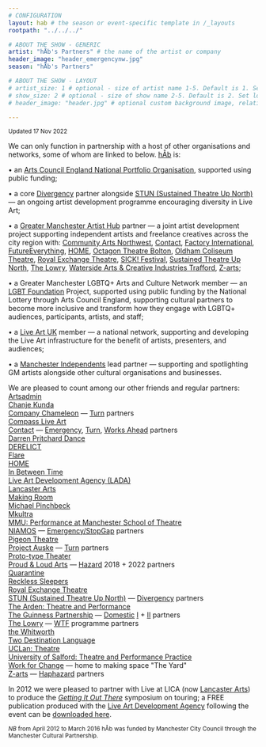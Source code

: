 ```yaml
---
# CONFIGURATION
layout: hab # the season or event-specific template in /_layouts
rootpath: "../../../"

# ABOUT THE SHOW - GENERIC
artist: "hÅb's Partners" # the name of the artist or company
header_image: "header_emergencynw.jpg"    
season: "hÅb's Partners" 

# ABOUT THE SHOW - LAYOUT
# artist_size: 1 # optional - size of artist name 1-5. Default is 1. Set longer names to lower values
# show_size: 2 # optional - size of show name 2-5. Default is 2. Set longer names to lower values
# header_image: "header.jpg" # optional custom background image, relative to current page

---
```

<small>Updated 17 Nov 2022</small>        
        
We can only function in partnership with a host of other organisations and networks, some of whom are linked to below. [hÅb](/hab) is:        
        
• an <a href="https://www.artscouncil.org.uk/our-investment/national-portfolio-2018-22" target="_blank">Arts Council England National Portfolio Organisation</a>, supported using public funding;         
         
• a core <a href="http://divergencymcr.org" target="_blank">Divergency</a> partner alongside <a href="https://stunlive.com" target="_blank">STUN (Sustained Theatre Up North)</a> — an ongoing artist development programme encouraging diversity in Live Art;        
        
• a <a href="https://gm-artisthub.co.uk" target="_blank">Greater Manchester Artist Hub</a> partner — a joint artist development project supporting independent artists and freelance creatives across the city region with: <a href="https://can.uk.com" target="_blank">Community Arts Northwest</a>, <a href="https://contactmcr.com" target="_blank">Contact</a>, <a href="https://factoryinternational.org" target="_blank">Factory International</a>, <a href="https://futureeverything.org" target="_blank">FutureEverything</a>, <a href="https://homemcr.org" target="_blank">HOME</a>, <a href="https://octagonbolton.co.uk" target="_blank">Octagon Theatre Bolton</a>, <a href="https://coliseum.org.uk" target="_blank">Oldham Coliseum Theatre</a>, <a href="http://royalexchange.co.uk" target="_blank">Royal Exchange Theatre</a>, <a href="https://sickfestival.com" target="_blank">SICK! Festival</a>, <a href="https://stunlive.com" target="_blank">Sustained Theatre Up North</a>, <a href="https://thelowry.com" target="_blank">The Lowry</a>, <a href="https://watersidearts.org" target="_blank">Waterside Arts & Creative Industries Trafford</a>, <a href="https://z-arts.org" target="_blank">Z-arts</a>;         
        
• a Greater Manchester LGBTQ+ Arts and Culture Network member — an <a href="https://lgbt.foundation" target="_blank">LGBT Foundation</a> Project, supported using public funding by the National Lottery through Arts Council England, supporting cultural partners to become more inclusive and transform how they engage with LGBTQ+ audiences, participants, artists, and staff;        
         
• a <a href="https://liveartuk.org" target="_blank">Live Art UK</a> member — a national network, supporting and developing the Live Art infrastructure for the benefit of artists, presenters, and audiences;         
         
• a <a href="https://manchesterindependents.org" target="_blank">Manchester Independents</a> lead partner — supporting and spotlighting GM artists alongside other cultural organisations and businesses.          
        
We are pleased to count among our other friends and regular partners:<br><a href="https://artsadmin.co.uk" target="_blank">Artsadmin</a><br><a href="https://chanjekunda.com" target="_blank">Chanje Kunda</a><br><a href="https://companychameleon.com" target="_blank">Company Chameleon</a> — [Turn](/hab/turn) partners<br><a href="https://compassliveart.org.uk" target="_blank">Compass Live Art</a><br><a href="https://contactmcr.com" target="_blank">Contact</a> — [Emergency](/hab/emergency), [Turn](/hab/turn), [Works Ahead](/hab/worksahead) partners<br><a href="https://darrenpritcharddance.com" target="_blank">Darren Pritchard Dance</a><br><a href="https://derelictlive.org" target="_blank">DERELICT</a><br><a href="https://flarefestival.com" target="_blank">Flare</a><br><a href="https://homemcr.org" target="_blank">HOME</a><br><a href="https://inbetweentime.co.uk" target="_blank">In Between Time</a><br><a href="https://thisisliveart.co.uk" target="_blank">Live Art Development Agency (LADA)</a><br><a href="https://lancasterarts.org" target="_blank">Lancaster Arts</a><br><a href="https://making-room.co.uk" target="_blank">Making Room</a><br><a href="https://michaelpinchbeck.co.uk" target="_blank">Michael Pinchbeck</a><br><a href="https://mkultra.org.uk" target="_blank">Mkultra</a><br><a href="https://twitter.com/PerformanceMST" target="_blank">MMU: Performance at Manchester School of Theatre</a><br><a href="https://twitter.com/niamos_mcr" target="_blank">NIAMOS</a> — [Emergency/StopGap](/hab/emergency) partners<br><a href="https://pigeontheatre.wordpress.com" target="_blank">Pigeon Theatre</a><br><a href="https://projectauske.com" target="_blank">Project Auske</a> — [Turn](/hab/turn) partners<br><a href="https://proto-type.org" target="_blank">Proto-type Theater</a><br><a href="https://proudandloudarts.com" target="_blank">Proud & Loud Arts</a> — [Hazard](/hab/hazard) 2018 + 2022 partners<br><a href="https://qtine.com" target="_blank">Quarantine</a><br><a href="https://reckless-sleepers.co.uk" target="_blank">Reckless Sleepers</a><br><a href="https://royalexchange.co.uk" target="_blank">Royal Exchange Theatre</a><br><a href="https://stunlive.com" target="_blank">STUN (Sustained Theatre Up North)</a> — [Divergency](/hab/divergencymcr) partners<br><a href="https://thearden.co.uk/theatre-and-performance" target="_blank">The Arden: Theatre and Performance</a><br><a href="https://guinnesspartnership.com" target="_blank">The Guinness Partnership</a> — [Domestic](/hab/domestic) <a href="http://www.guinnesspartnership.com/news/matthias-court-refurbishment-difference" target="_blank">I</a> + <a href="http://www.guinnesspartnership.com/development/delaney" target="_blank">II</a> partners<br><a href="https://thelowry.com" target="_blank">The Lowry</a> — <a href="https://thelowry.com/wtf-wednesday" target="_blank">WTF</a> programme partners<br><a href="https://whitworth.manchester.ac.uk" target="_blank">the Whitworth</a><br><a href="https://twodestinationlanguage.com" target="_blank">Two Destination Language</a><br><a href="https://uclan.ac.uk/courses/ba_hons_theatre.php" target="_blank">UCLan: Theatre</a><br><a href="https://salford.ac.uk/ug-courses/theatre-performance-practice" target="_blank">University of Salford: Theatre and Performance Practice</a><br><a href="https://change.coop" target="_blank">Work for Change</a> — home to making space "The Yard"<br><a href="https://z-arts.org" target="_blank">Z-arts</a> — [Haphazard](/hab/haphazard) partners       
          
In 2012 we were pleased to partner with Live at LICA (now <a href="https://lancasterarts.org" target="_blank">Lancaster Arts</a>) to produce the *<a href="https://lancasterarts.org/whats-on/event/symposium-getting-it-out-there" target="_blank">Getting It Out There</a>* symposium on touring; a FREE publication produced with the <a href="https://thisisliveart.co.uk" target="_blank">Live Art Development Agency</a> following the event can be <a href="http://habmcr.posthaven.com/getting-it-out-there-publication-free-to-down" target="_blank">downloaded here</a>.        
          
<small>*NB* from April 2012 to March 2016 hÅb was funded by Manchester City Council through the Manchester Cultural Partnership.</small>
